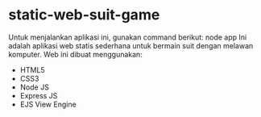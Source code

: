 # static-web-suit-game
Untuk menjalankan aplikasi ini, gunakan command berikut: node app
Ini adalah aplikasi web statis sederhana untuk bermain suit dengan melawan komputer. Web ini dibuat menggunakan:
- HTML5
- CSS3
- Node JS
- Express JS
- EJS View Engine
